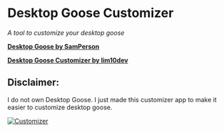 # Desktop Goose Customizer
*A tool to customize your desktop goose*

**[Desktop Goose by SamPerson](https://samperson.itch.io/desktop-goose)**

**[Desktop Goose Customizer by lim10dev](https://lim10dev.itch.io/desktop-goose-customizer)**

## Disclaimer:
I do not own Desktop Goose. I just made this customizer app to make it easier to customize desktop goose.

[![Customizer](http://img.youtube.com/vi/ayyev3Vfta0/0.jpg)](http://www.youtube.com/watch?v=ayyev3Vfta0 "Desktop Goose Customizer - Trailer")

